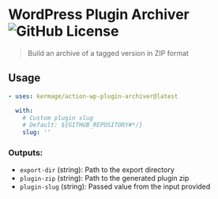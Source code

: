 # WordPress Plugin Archiver ![GitHub License](https://img.shields.io/github/license/kermage/action-wp-plugin-archiver)

> Build an archive of a tagged version in ZIP format

## Usage

```yaml
- uses: kermage/action-wp-plugin-archiver@latest

  with:
    # Custom plugin slug
    # Default: ${GITHUB_REPOSITORY#*/}
    slug: ''
```

### Outputs:

- `export-dir` (string): Path to the export directory
- `plugin-zip` (string): Path to the generated plugin zip
- `plugin-slug` (string): Passed value from the input provided
